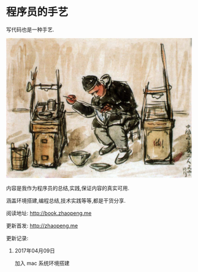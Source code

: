 # 程序员的手艺

写代码也是一种手艺.

![](/resource/banner.jpg)

内容是我作为程序员的总结,实践,保证内容的真实可用.

涵盖环境搭建,编程总结,技术实践等等,都是干货分享.

阅读地址: http://book.zhaopeng.me

更新首发: http://zhaopeng.me

更新记录:

1. 2017年04月09日

    加入 mac 系统环境搭建
